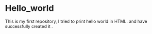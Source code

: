 # Hello_world
This is my first repository, I tried to print hello world in HTML.
and have successfully created it .
